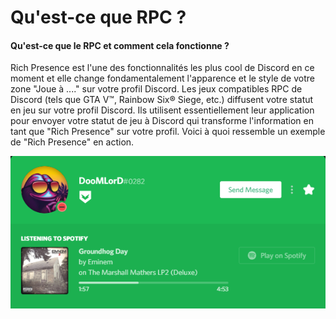 # Qu'est-ce que RPC ?

#### Qu'est-ce que le RPC et comment cela fonctionne ?

Rich Presence est l'une des fonctionnalités les plus cool de Discord en ce moment et elle change fondamentalement l'apparence et le style de votre zone "Joue à ...." sur votre profil Discord. Les jeux compatibles RPC de Discord \(tels que GTA V™, Rainbow Six® Siege, etc.\) diffusent votre statut en jeu sur votre profil Discord. Ils utilisent essentiellement leur application pour envoyer votre statut de jeu à Discord qui transforme l'information en tant que "Rich Presence" sur votre profil. Voici à quoi ressemble un exemple de "Rich Presence" en action.

![Spotify RPC](../.gitbook/assets/spotify_rpc_example.PNG)

